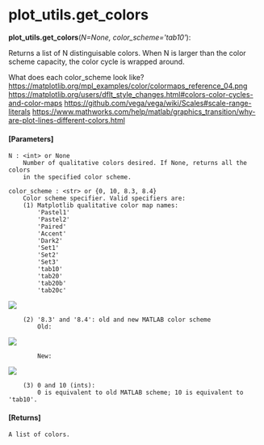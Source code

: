 # plot_utils.get_colors

**plot_utils.get_colors**(*N=None, color_scheme='tab10'*):

Returns a list of N distinguisable colors. When N is larger than the color scheme capacity, the color cycle is wrapped around.

What does each color_scheme look like?
    https://matplotlib.org/mpl_examples/color/colormaps_reference_04.png
    https://matplotlib.org/users/dflt_style_changes.html#colors-color-cycles-and-color-maps
    https://github.com/vega/vega/wiki/Scales#scale-range-literals
    https://www.mathworks.com/help/matlab/graphics_transition/why-are-plot-lines-different-colors.html

#### [Parameters]
    N : <int> or None
        Number of qualitative colors desired. If None, returns all the colors
        in the specified color scheme.

    color_scheme : <str> or {0, 10, 8.3, 8.4}
        Color scheme specifier. Valid specifiers are:
        (1) Matplotlib qualitative color map names:
            'Pastel1'
            'Pastel2'
            'Paired'
            'Accent'
            'Dark2'
            'Set1'
            'Set2'
            'Set3'
            'tab10'
            'tab20'
            'tab20b'
            'tab20c'
![](https://matplotlib.org/mpl_examples/color/colormaps_reference_04.png)

        (2) '8.3' and '8.4': old and new MATLAB color scheme
            Old:


![](https://www.mathworks.com/help/matlab/graphics_transition/transition_colororder_old.png)



            New:


![](https://www.mathworks.com/help/matlab/graphics_transition/transition_colororder.png)



        (3) 0 and 10 (ints):
            0 is equivalent to old MATLAB scheme; 10 is equivalent to 'tab10'.

#### [Returns]
    A list of colors.
